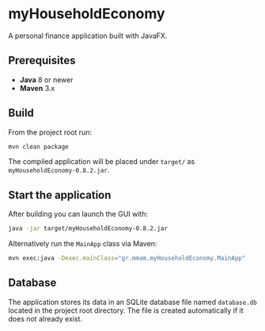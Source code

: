 # myHouseholdEconomy

A personal finance application built with JavaFX.

## Prerequisites

- **Java** 8 or newer
- **Maven** 3.x

## Build

From the project root run:

```bash
mvn clean package
```

The compiled application will be placed under `target/` as `myHouseholdEconomy-0.8.2.jar`.

## Start the application

After building you can launch the GUI with:

```bash
java -jar target/myHouseholdEconomy-0.8.2.jar
```

Alternatively run the `MainApp` class via Maven:

```bash
mvn exec:java -Dexec.mainClass="gr.mmam.myHouseholdEconomy.MainApp"
```

## Database

The application stores its data in an SQLite database file named `database.db` located in the project root directory. The file is created automatically if it does not already exist.
